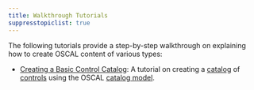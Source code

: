 ```yaml
---
title: Walkthrough Tutorials
suppresstopiclist: true
---
```


The following tutorials provide a step-by-step walkthrough on explaining how to create OSCAL content of various types:

- [Creating a Basic Control Catalog](/learn/tutorials/catalog/): A tutorial on creating a [catalog](/documentation/concepts/#catalog) of [controls](/documentation/concepts/#control) using the OSCAL [catalog model](/documentation/schema/catalog-layer/catalog/).

